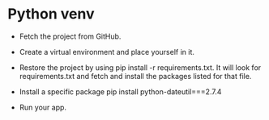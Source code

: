 # Python venv
-    Fetch the project from GitHub. 

-    Create a virtual environment and place yourself in it. 

-    Restore the project by using pip install -r requirements.txt. It will look for requirements.txt and fetch and install the packages listed for that file. 

-    Install a specific package pip install python-dateutil===2.7.4 

-    Run your app. 
